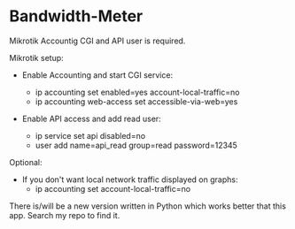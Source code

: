 # Bandwidth-Meter 

Mikrotik Accountig CGI and API user is required.

Mikrotik setup:
  * Enable Accounting and start CGI service:
    * ip accounting set enabled=yes account-local-traffic=no
    * ip accounting web-access set accessible-via-web=yes
    
  * Enable API access and add read user:
    *  ip service set api disabled=no
    *  user add name=api_read group=read password=12345


Optional:
* If you don't want local network traffic displayed on graphs:
  * ip accounting set account-local-traffic=no


There is/will be a new version written in Python which works better that this app. Search my repo to find it.

